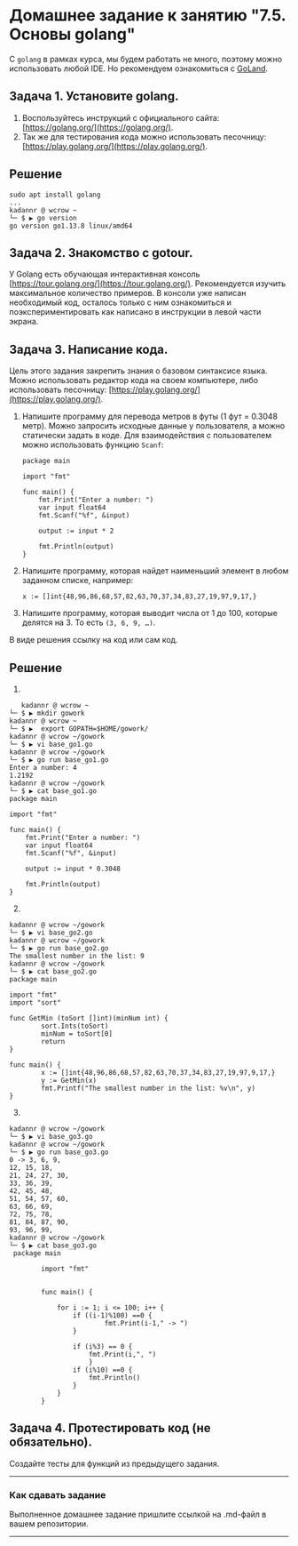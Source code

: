 # Домашнее задание к занятию "7.5. Основы golang"

С `golang` в рамках курса, мы будем работать не много, поэтому можно использовать любой IDE. 
Но рекомендуем ознакомиться с [GoLand](https://www.jetbrains.com/ru-ru/go/).  

## Задача 1. Установите golang.
1. Воспользуйтесь инструкций с официального сайта: [https://golang.org/](https://golang.org/).
2. Так же для тестирования кода можно использовать песочницу: [https://play.golang.org/](https://play.golang.org/).
   
## Решение
```
sudo apt install golang
...
kadannr @ wcrow ~
└─ $ ▶ go version
go version go1.13.8 linux/amd64

```

## Задача 2. Знакомство с gotour.
У Golang есть обучающая интерактивная консоль [https://tour.golang.org/](https://tour.golang.org/). 
Рекомендуется изучить максимальное количество примеров. В консоли уже написан необходимый код, 
осталось только с ним ознакомиться и поэкспериментировать как написано в инструкции в левой части экрана.  

## Задача 3. Написание кода. 
Цель этого задания закрепить знания о базовом синтаксисе языка. Можно использовать редактор кода 
на своем компьютере, либо использовать песочницу: [https://play.golang.org/](https://play.golang.org/).

1. Напишите программу для перевода метров в футы (1 фут = 0.3048 метр). Можно запросить исходные данные 
у пользователя, а можно статически задать в коде.
    Для взаимодействия с пользователем можно использовать функцию `Scanf`:
    ```
    package main
    
    import "fmt"
    
    func main() {
        fmt.Print("Enter a number: ")
        var input float64
        fmt.Scanf("%f", &input)
    
        output := input * 2
    
        fmt.Println(output)    
    }
    ```
 
1. Напишите программу, которая найдет наименьший элемент в любом заданном списке, например:
    ```
    x := []int{48,96,86,68,57,82,63,70,37,34,83,27,19,97,9,17,}
    ```
1. Напишите программу, которая выводит числа от 1 до 100, которые делятся на 3. То есть `(3, 6, 9, …)`.

В виде решения ссылку на код или сам код. 

## Решение

1. 
```
   kadannr @ wcrow ~
└─ $ ▶ mkdir gowork
kadannr @ wcrow ~
└─ $ ▶  export GOPATH=$HOME/gowork/
kadannr @ wcrow ~/gowork
└─ $ ▶ vi base_go1.go
kadannr @ wcrow ~/gowork
└─ $ ▶ go run base_go1.go
Enter a number: 4
1.2192
kadannr @ wcrow ~/gowork
└─ $ ▶ cat base_go1.go
package main

import "fmt"

func main() {
    fmt.Print("Enter a number: ")
    var input float64
    fmt.Scanf("%f", &input)

    output := input * 0.3048

    fmt.Println(output)
}
```
2.
```
kadannr @ wcrow ~/gowork
└─ $ ▶ vi base_go2.go
kadannr @ wcrow ~/gowork
└─ $ ▶ go run base_go2.go
The smallest number in the list: 9
kadannr @ wcrow ~/gowork
└─ $ ▶ cat base_go2.go
package main

import "fmt"
import "sort"

func GetMin (toSort []int)(minNum int) {
        sort.Ints(toSort)
        minNum = toSort[0]
        return
}

func main() {
        x := []int{48,96,86,68,57,82,63,70,37,34,83,27,19,97,9,17,}
        y := GetMin(x)
        fmt.Printf("The smallest number in the list: %v\n", y)
}
```
3. 
```
kadannr @ wcrow ~/gowork
└─ $ ▶ vi base_go3.go
kadannr @ wcrow ~/gowork
└─ $ ▶ go run base_go3.go
0 -> 3, 6, 9,
12, 15, 18,
21, 24, 27, 30,
33, 36, 39,
42, 45, 48,
51, 54, 57, 60,
63, 66, 69,
72, 75, 78,
81, 84, 87, 90,
93, 96, 99,
kadannr @ wcrow ~/gowork
└─ $ ▶ cat base_go3.go
 package main

        import "fmt"


        func main() {

            for i := 1; i <= 100; i++ {
                if ((i-1)%100) ==0 {
                        fmt.Print(i-1," -> ")
                }

                if (i%3) == 0 {
                    fmt.Print(i,", ")
                    }
                if (i%10) ==0 {
                    fmt.Println()
                }
            }
        }
```
## Задача 4. Протестировать код (не обязательно).

Создайте тесты для функций из предыдущего задания. 

---

### Как cдавать задание

Выполненное домашнее задание пришлите ссылкой на .md-файл в вашем репозитории.

---

